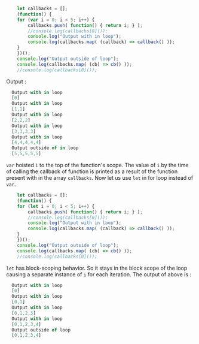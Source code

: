 ~~~javascript
    let callbacks = [];
    (function() {
    for (var i = 0; i < 5; i++) {
        callbacks.push( function() { return i; } );
        //console.log(callbacks[0]());
        console.log("Output with in loop");
        console.log(callbacks.map( (callback) => callback() ));
    }
    })();
    console.log("Output outside of loop");
    console.log(callbacks.map( (cb) => cb() ));
    //console.log(callbacks[0]());
~~~

Output :
~~~javascript
  Output with in loop
  [0]
  Output with in loop
  [1,1]
  Output with in loop
  [2,2,2]
  Output with in loop
  [3,3,3,3]
  Output with in loop
  [4,4,4,4,4]
  Output outside of in loop
  [5,5,5,5,5]
~~~

`var` hoisted `i` to the top of the function's scope. The value of `i` by the time of calling the callback of function is printed as a result of the function present with in the array `callbacks`. Now let us use `let` in for loop instead of `var`.

~~~javascript
    let callbacks = [];
    (function() {
    for (let i = 0; i < 5; i++) {
        callbacks.push( function() { return i; } );
        //console.log(callbacks[0]());
        console.log("Output with in loop");
        console.log(callbacks.map( (callback) => callback() ));
    }
    })();
    console.log("Output outside of loop");
    console.log(callbacks.map( (cb) => cb() ));
    //console.log(callbacks[0]());
~~~

`let` has block-scoping behavior. So it stays in the block scope of the loop causing a separate instance of `i` for each iteration. The output of above is :

~~~javascript
  Output with in loop
  [0]
  Output with in loop
  [0,1]
  Output with in loop
  [0,1,2,3]
  Output with in loop
  [0,1,2,3,4]
  Output outside of loop
  [0,1,2,3,4]
  
~~~



